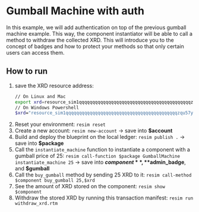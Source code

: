 # Gumball Machine with auth
In this example, we will add authentication on top of the previous gumball machine example. This way, the component instantiator will be able to call a method to withdraw the collected XRD. This will introduce you to the concept of badges and how to protect your methods so that only certain users can access them.

## How to run
1. save the XRD resource address: 
    ```bash
    // On Linux and Mac
    export xrd=resource_sim1qqqqqqqqqqqqqqqqqqqqqqqqqqqqqqqqqqqqqqqqqqzqu57yag
    // On Windows Powershell
    $xrd="resource_sim1qqqqqqqqqqqqqqqqqqqqqqqqqqqqqqqqqqqqqqqqqqzqu57yag"
    ```
2. Reset your environment: `resim reset`
3. Create a new account: `resim new-account` -> save into **$account**
4. Build and deploy the blueprint on the local ledger: `resim publish .` -> save into **$package**
5. Call the `instantiate_machine` function to instantiate a component with a gumball price of 25: `resim call-function $package GumballMachine instantiate_machine 25` -> save into **$component**, **$admin_badge**, and **$gumball**
6. Call the `buy_gumball` method by sending 25 XRD to it: `resim call-method $component buy_gumball 25,$xrd`
7. See the amount of XRD stored on the component: `resim show $component`
8. Withdraw the stored XRD by running this transaction manifest: `resim run withdraw_xrd.rtm`